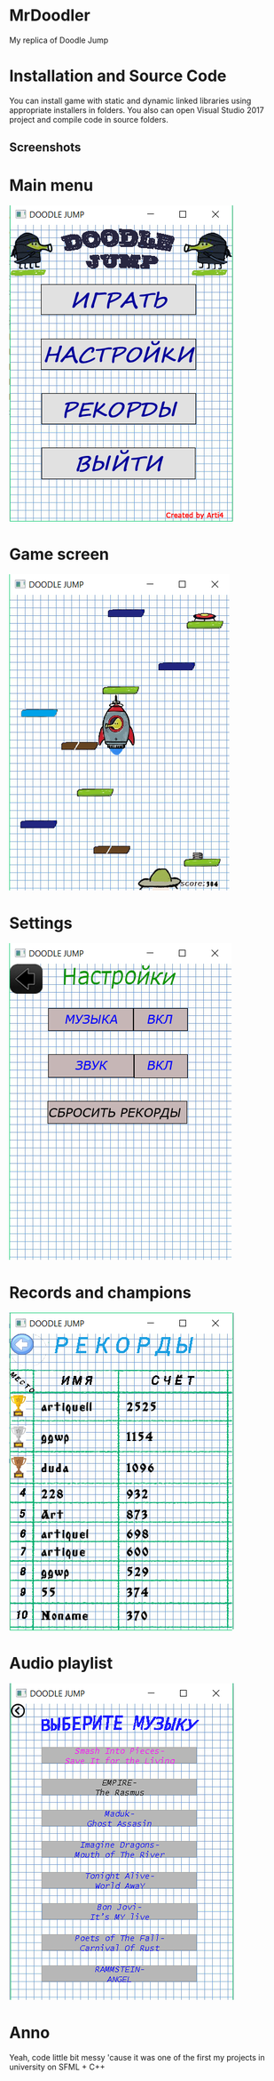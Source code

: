 # MrDoodler
My replica of Doodle Jump

# Installation and Source Code
You can install game with static and dynamic linked libraries using appropriate installers in folders. You also can open Visual Studio 2017 project and compile code in source folders.

## Screenshots

# Main menu
![](ScreenShots/mainMenu.png)

# Game screen
![](ScreenShots/gameScreen.png)

# Settings
![](ScreenShots/Settings.png)

# Records and champions
![](ScreenShots/rec.png)

# Audio playlist
![](ScreenShots/viborMusiki.png)

# Anno
Yeah, code little bit messy 'cause it was one of the first my projects in university on SFML + C++
